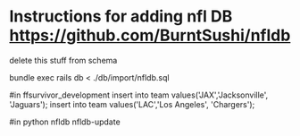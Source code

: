 Instructions for adding nfl DB
https://github.com/BurntSushi/nfldb
============
delete this stuff from schema

bundle exec rails db < ./db/import/nfldb.sql

#in ffsurvivor_development
insert into team values('JAX','Jacksonville', 'Jaguars');
insert into team values('LAC','Los Angeles', 'Chargers');

#in python nfldb
nfldb-update
